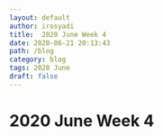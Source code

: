 ```yaml
---
layout: default
author: irosyadi
title:  2020 June Week 4
date: 2020-06-21 20:13:43
path: /blog
category: blog
tags: 2020 June
draft: false
---
```


# 2020 June Week 4


